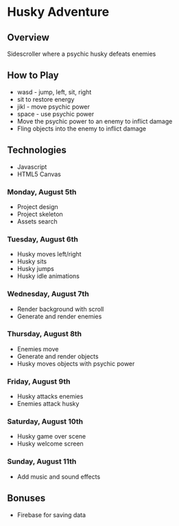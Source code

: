 # Husky Adventure

## Overview
Sidescroller where a psychic husky defeats enemies

## How to Play
* wasd - jump, left, sit, right
* sit to restore energy
* jikl - move psychic power
* space - use psychic power
* Move the psychic power to an enemy to inflict damage
* Fling objects into the enemy to inflict damage

## Technologies
* Javascript
* HTML5 Canvas

### Monday, August 5th
* Project design
* Project skeleton
* Assets search

### Tuesday, August 6th
* Husky moves left/right
* Husky sits
* Husky jumps
* Husky idle animations

### Wednesday, August 7th
* Render background with scroll
* Generate and render enemies

### Thursday, August 8th
* Enemies move
* Generate and render objects
* Husky moves objects with psychic power

### Friday, August 9th
* Husky attacks enemies
* Enemies attack husky

### Saturday, August 10th
* Husky game over scene
* Husky welcome screen

### Sunday, August 11th
* Add music and sound effects

## Bonuses
* Firebase for saving data
